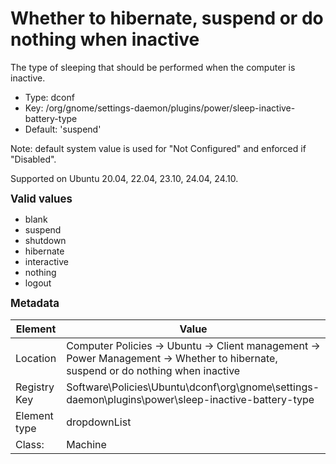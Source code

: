 # Whether to hibernate, suspend or do nothing when inactive

The type of sleeping that should be performed when the computer is inactive.

- Type: dconf
- Key: /org/gnome/settings-daemon/plugins/power/sleep-inactive-battery-type
- Default: 'suspend'

Note: default system value is used for "Not Configured" and enforced if "Disabled".

Supported on Ubuntu 20.04, 22.04, 23.10, 24.04, 24.10.

<span style="font-size: larger;">**Valid values**</span>

* blank
* suspend
* shutdown
* hibernate
* interactive
* nothing
* logout


<span style="font-size: larger;">**Metadata**</span>

| Element      | Value            |
| ---          | ---              |
| Location     | Computer Policies -> Ubuntu -> Client management -> Power Management -> Whether to hibernate, suspend or do nothing when inactive    |
| Registry Key | Software\Policies\Ubuntu\dconf\org\gnome\settings-daemon\plugins\power\sleep-inactive-battery-type         |
| Element type | dropdownList |
| Class:       | Machine       |
